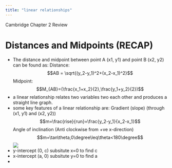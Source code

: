 ```yaml
---
title: "linear relationships"
---
```

Cambridge Chapter 2 Review

# Distances and Midpoints (RECAP)
- The distance and midpoint between point A (x1, y1) and point B (x2, y2) can be found as:
Distance: $$AB = \sqrt{(y_2-y_1)^2+(x_2-x_1)^2}$$
Midpoint: $$M_{AB}=(\frac{x_1+x_2}{2},\frac{y_1+y_2}{2})$$
- a linear relationship relates two variables two each other and produces a straight line graph.
- some key features of a linear relationship are:
Gradient (slope) (through (x1, y1) and (x2, y2)) $$m=\frac{rise}{run}=\frac{y_2-y_1}{x_2-x_1}$$
Angle of inclination (Anti clockwise from +ve x-direction) $$m=\tan\theta,0\degree\leq\theta<180\degree$$
![](Pasted%20image%2020230228140559.png)
- y-intercept (0, c) subsitute x=0 to find c
- x-intercept (a, 0) subsitute y=0 to find a
- 